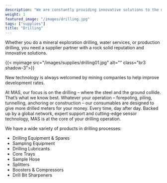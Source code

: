 ```yaml
---
description: "We are constantly providing innovative solutions to the most technical drilling challenges"
weight: 1
featured_image: "/images/drilling.jpg"
tags: ["supplies"]
title: "Drilling"
---
```

Whether you do a mineral exploration drilling, water services, or production drilling, you need a supplier partner with a rock solid reputation and innovative solutions.

{{< myimage src="/images/supplies/drilling01.jpg" alt="" class="br3 shadow-3">}}

New technology is always welcomed by mining companies to help improve development rates.

At MAS, our focus is on the drilling – where the steel and the ground collide. That’s what we know best. Whatever your operation – forepoling, piling, tunnelling, anchoring or construction – our consumables are designed to give more drilled meters for your money. Every time, day after day. Backed up by a global network, expert support and cutting-edge sensor technology, MAS is at the core of your drilling operation.

We have a wide variety of products in drilling processes:

- Drilling Equipment & Spares
- Sampling Equipment
- Drilling Lubricants
- Core Trays
- Sample Hose
- Splitters
- Boosters & Compressors
- Drill Bit Sharpeners

